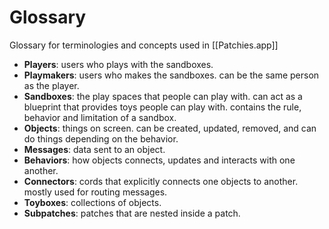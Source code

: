 # Glossary

Glossary for terminologies and concepts used in [[Patchies.app]]

- **Players**: users who plays with the sandboxes.
- **Playmakers**: users who makes the sandboxes. can be the same person as the player.
- **Sandboxes**: the play spaces that people can play with. can act as a blueprint that provides toys people can play with. contains the rule, behavior and limitation of a sandbox.
- **Objects**: things on screen. can be created, updated, removed, and can do things depending on the behavior.
- **Messages**: data sent to an object.
- **Behaviors**: how objects connects, updates and interacts with one another.
- **Connectors**: cords that explicitly connects one objects to another. mostly used for routing messages.
- **Toyboxes**: collections of objects.
- **Subpatches**: patches that are nested inside a patch.
